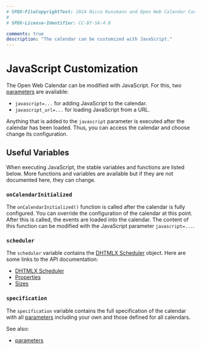 ```yaml
---
# SPDX-FileCopyrightText: 2024 Nicco Kunzmann and Open Web Calendar Contributors <https://open-web-calendar.quelltext.eu/>
#
# SPDX-License-Identifier: CC-BY-SA-4.0

comments: true
description: "The calendar can be customized with JavaScript."
---
```


# JavaScript Customization

The Open Web Calendar can be modified with JavaScript.
For this, two [parameters] are available:

- `javascript=...` for adding JavaScript to the calendar.
- `javascript_url=...` for loading JavaScript from a URL.

[parameters]: ../api

Anything that is added to the `javascript` parameter is executed after the calendar has been loaded.
Thus, you can access the calendar and choose change its configuration.

## Useful Variables

When executing JavaScript, the stable variables and functions are listed below.
More functions and variables are available but if they are not documented here, they can change.

### `onCalendarInitialized`

The `onCalendarInitialized()` function is called after the calendar is fully configured.
You can override the configuration of the calendar at this point.
After this is called, the events are loaded into the calendar.
The content of this function can be modified with the JavaScript parameter `javascript=...`.

### `scheduler`

The `scheduler` variable contains the [DHTMLX Scheduler] object.
Here are some links to the API documentation:

- [DHTMLX Scheduler]
- [Properties](https://docs.dhtmlx.com/scheduler/api__refs__scheduler_props.html)
- [Sizes](https://docs.dhtmlx.com/scheduler/api__scheduler_xy_other.html)

### `specification`

The `specification` variable contains the full specification of the calendar with all [parameters] including your own and those defined for all calendars.

See also:

- [parameters]

[DHTMLX Scheduler]: https://docs.dhtmlx.com/scheduler/api__refs__scheduler.html
